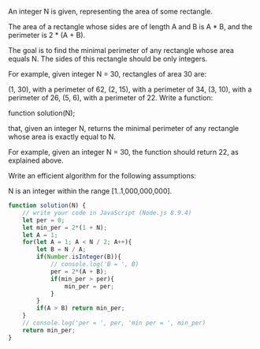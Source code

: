 An integer N is given, representing the area of some rectangle.

The area of a rectangle whose sides are of length A and B is A * B, and the perimeter is 2 * (A + B).

The goal is to find the minimal perimeter of any rectangle whose area equals N. The sides of this rectangle should be only integers.

For example, given integer N = 30, rectangles of area 30 are:

(1, 30), with a perimeter of 62,
(2, 15), with a perimeter of 34,
(3, 10), with a perimeter of 26,
(5, 6), with a perimeter of 22.
Write a function:

function solution(N);

that, given an integer N, returns the minimal perimeter of any rectangle whose area is exactly equal to N.

For example, given an integer N = 30, the function should return 22, as explained above.

Write an efficient algorithm for the following assumptions:

N is an integer within the range [1..1,000,000,000].


```javascript
function solution(N) {
    // write your code in JavaScript (Node.js 8.9.4)
    let per = 0;
    let min_per = 2*(1 + N);
    let A = 1;
    for(let A = 1; A < N / 2; A++){
        let B = N / A;
        if(Number.isInteger(B)){
            // console.log('B = ', B)
            per = 2*(A + B);
            if(min_per > per){
                min_per = per;
            }
        }
        if(A > B) return min_per;
    }
    // console.log('per = ', per, 'min per = ', min_per)
    return min_per;
}
```
